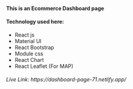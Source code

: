 <h4>This is an Ecommerce Dashboard page</h4> 
<h4>Technology used here:</h4>
<ul>
  <li>React js</li>
  <li>Material UI</li>
  <li>React Bootstrap</li>
  <li>Module css</li>
  <li>React Chart</li>
  <li>React Leaflet (For MAP)</li>
  
</ul>
<h6>Live Link: https://dashboard-page-71.netlify.app/</h6>
